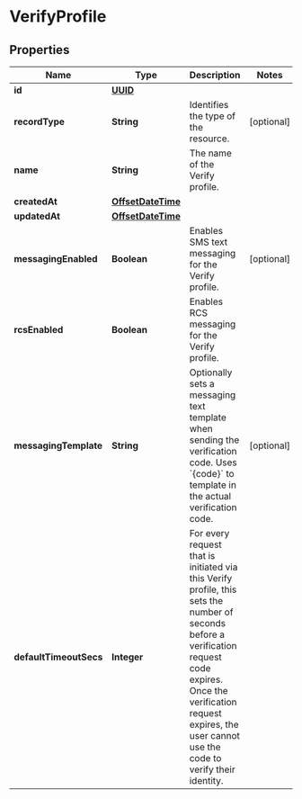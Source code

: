 

# VerifyProfile

## Properties

Name | Type | Description | Notes
------------ | ------------- | ------------- | -------------
**id** | [**UUID**](UUID.md) |  | 
**recordType** | **String** | Identifies the type of the resource. |  [optional]
**name** | **String** | The name of the Verify profile. | 
**createdAt** | [**OffsetDateTime**](OffsetDateTime.md) |  | 
**updatedAt** | [**OffsetDateTime**](OffsetDateTime.md) |  | 
**messagingEnabled** | **Boolean** | Enables SMS text messaging for the Verify profile. |  [optional]
**rcsEnabled** | **Boolean** | Enables RCS messaging for the Verify profile. | 
**messagingTemplate** | **String** | Optionally sets a messaging text template when sending the verification code. Uses &#x60;{code}&#x60; to template in the actual verification code. |  [optional]
**defaultTimeoutSecs** | **Integer** | For every request that is initiated via this Verify profile, this sets the number of seconds before a verification request code expires. Once the verification request expires, the user cannot use the code to verify their identity. | 



